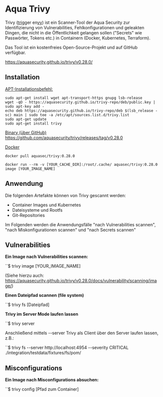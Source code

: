 # Aqua Trivy

Trivy (<u>tri</u>gger en<u>vy</u>) ist ein Scanner-Tool  der Aqua Security zur Identifizierung von Vulnerabilities, Fehlkonfigurationen und geleakten Dingen, die nicht in die Öffentlichkeit gelangen sollen ("Secrets" wie Passwörter, Tokens etc.) in Containern (Docker, Kubernetes, Terraform).

Das Tool ist ein kostenfreies Open-Source-Projekt und auf GitHub verfügbar.

https://aquasecurity.github.io/trivy/v0.28.0/

## Installation
<u>APT-Installationsbefehl:</u>
```
sudo apt-get install wget apt-transport-https gnupg lsb-release
wget -qO - https://aquasecurity.github.io/trivy-repo/deb/public.key | sudo apt-key add -
echo deb https://aquasecurity.github.io/trivy-repo/deb $(lsb_release -sc) main | sudo tee -a /etc/apt/sources.list.d/trivy.list
sudo apt-get update
sudo apt-get install trivy
```

<u>Binary (über GitHub)</u>
https://github.com/aquasecurity/trivy/releases/tag/v0.28.0

<u>Docker</u>

```
docker pull aquasec/trivy:0.28.0
```

```
docker run --rm -v [YOUR_CACHE_DIR]:/root/.cache/ aquasec/trivy:0.28.0 image [YOUR_IMAGE_NAME]
```

## Anwendung

Die folgenden Artefakte können von Trivy gescannt werden:

- Container Images und Kubernetes
- Dateisysteme und Rootfs
- Git-Repositories

Im Folgenden werden die Anwendungsfälle "nach Vulnerabilities scannen", "nach Miskonfigurationen scannen" und "nach Secrets scannen"


## Vulnerabilities

<b>Ein Image nach Vulnerabilities scannen:</b>

``$ trivy image [YOUR_IMAGE_NAME]

(Siehe hierzu auch: 
https://aquasecurity.github.io/trivy/v0.28.0/docs/vulnerability/scanning/image/)

<b>Einen Dateipfad scannen (file system)</b>

``$ trivy fs [Dateipfad]

<b>Trivy im Server Mode laufen lassen</b>

``$ trivy server

Anschließend mittels --server Trivy als Client über den Server laufen lassen, z.B.:

``$ trivy fs --server http://localhost:4954 --severity CRITICAL ./integration/testdata/fixtures/fs/pom/


## Misconfigurations

<b>Ein Image nach Misconfigurations absuchen:</b>

``$ trivy config [Pfad zum Container]